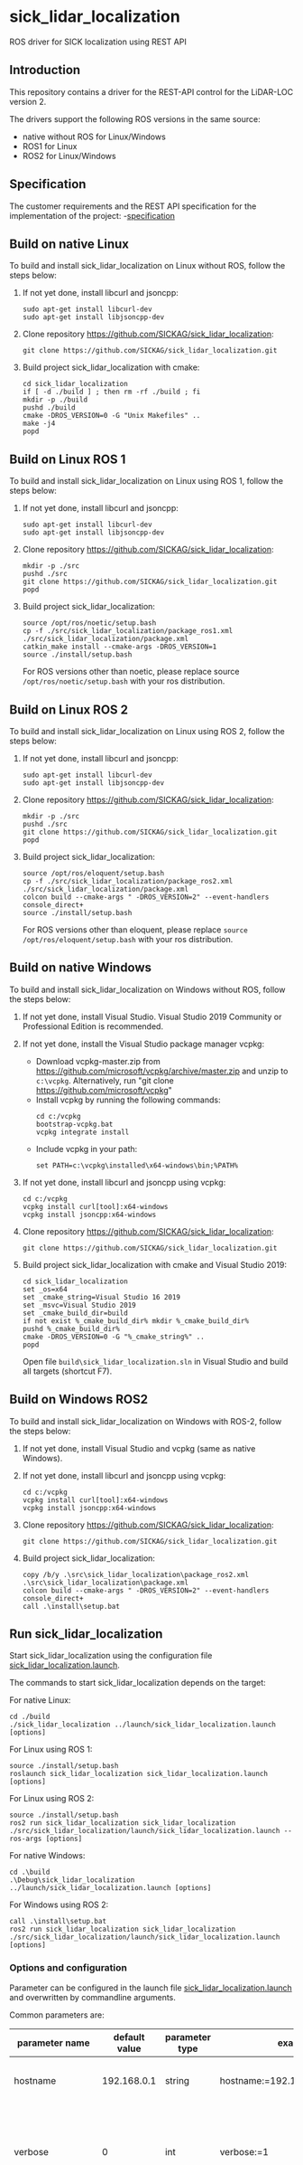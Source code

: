 # sick_lidar_localization

ROS driver for SICK localization using REST API

## Introduction

This repository contains a driver for the REST-API control for the LiDAR-LOC version 2. 

The drivers support the following ROS versions in the same source:

* native without ROS for Linux/Windows
* ROS1 for Linux
* ROS2 for Linux/Windows

## Specification

The customer requirements and the REST API specification for the implementation of the project:
-[specification](doc/specifications/README.md)

## Build on native Linux

To build and install sick_lidar_localization on Linux without ROS, follow the steps below:

1. If not yet done, install libcurl and jsoncpp:
    ```
    sudo apt-get install libcurl-dev
    sudo apt-get install libjsoncpp-dev
    ```
2. Clone repository https://github.com/SICKAG/sick_lidar_localization:
    ```
    git clone https://github.com/SICKAG/sick_lidar_localization.git
    ```

3. Build project sick_lidar_localization with cmake:
    ```
    cd sick_lidar_localization
    if [ -d ./build ] ; then rm -rf ./build ; fi
    mkdir -p ./build
    pushd ./build
    cmake -DROS_VERSION=0 -G "Unix Makefiles" ..
    make -j4
    popd
    ```

## Build on Linux ROS 1

To build and install sick_lidar_localization on Linux using ROS 1, follow the steps below:

1. If not yet done, install libcurl and jsoncpp:
    ```
    sudo apt-get install libcurl-dev
    sudo apt-get install libjsoncpp-dev
    ```
2. Clone repository https://github.com/SICKAG/sick_lidar_localization:
    ```
    mkdir -p ./src
    pushd ./src
    git clone https://github.com/SICKAG/sick_lidar_localization.git
    popd
    ```

3. Build project sick_lidar_localization:
    ```
    source /opt/ros/noetic/setup.bash
    cp -f ./src/sick_lidar_localization/package_ros1.xml ./src/sick_lidar_localization/package.xml 
    catkin_make install --cmake-args -DROS_VERSION=1
    source ./install/setup.bash 
    ```
    For ROS versions other than noetic, please replace source `/opt/ros/noetic/setup.bash` with your ros distribution.

## Build on Linux ROS 2

To build and install sick_lidar_localization on Linux using ROS 2, follow the steps below:

1. If not yet done, install libcurl and jsoncpp:
    ```
    sudo apt-get install libcurl-dev
    sudo apt-get install libjsoncpp-dev
    ```
2. Clone repository https://github.com/SICKAG/sick_lidar_localization:
    ```
    mkdir -p ./src
    pushd ./src
    git clone https://github.com/SICKAG/sick_lidar_localization.git
    popd
    ```

3. Build project sick_lidar_localization:
    ```
    source /opt/ros/eloquent/setup.bash
    cp -f ./src/sick_lidar_localization/package_ros2.xml ./src/sick_lidar_localization/package.xml 
    colcon build --cmake-args " -DROS_VERSION=2" --event-handlers console_direct+
    source ./install/setup.bash 
    ```
    For ROS versions other than eloquent, please replace `source /opt/ros/eloquent/setup.bash` with your ros distribution.

## Build on native Windows

To build and install sick_lidar_localization on Windows without ROS, follow the steps below:

1. If not yet done, install Visual Studio. Visual Studio 2019 Community or Professional Edition is recommended.

2. If not yet done, install the Visual Studio package manager vcpkg:
    * Download vcpkg-master.zip from https://github.com/microsoft/vcpkg/archive/master.zip and unzip to `c:\vcpkg`. Alternatively, run "git clone https://github.com/microsoft/vcpkg"
    * Install vcpkg by running the following commands:
        ```
        cd c:/vcpkg
        bootstrap-vcpkg.bat
        vcpkg integrate install
        ```
    * Include vcpkg in your path:
        ```
        set PATH=c:\vcpkg\installed\x64-windows\bin;%PATH%
        ```

3. If not yet done, install libcurl and jsoncpp using vcpkg:
    ```
    cd c:/vcpkg
    vcpkg install curl[tool]:x64-windows
    vcpkg install jsoncpp:x64-windows
    ```

4. Clone repository https://github.com/SICKAG/sick_lidar_localization:
   ```
   git clone https://github.com/SICKAG/sick_lidar_localization.git
   ```

5. Build project sick_lidar_localization with cmake and Visual Studio 2019:
   ```
   cd sick_lidar_localization
   set _os=x64
   set _cmake_string=Visual Studio 16 2019
   set _msvc=Visual Studio 2019
   set _cmake_build_dir=build
   if not exist %_cmake_build_dir% mkdir %_cmake_build_dir%
   pushd %_cmake_build_dir%
   cmake -DROS_VERSION=0 -G "%_cmake_string%" ..
   popd
   ```
   Open file `build\sick_lidar_localization.sln` in Visual Studio and build all targets (shortcut F7).

## Build on Windows ROS2

To build and install sick_lidar_localization on Windows with ROS-2, follow the steps below:

1. If not yet done, install Visual Studio and vcpkg (same as native Windows).

2. If not yet done, install libcurl and jsoncpp using vcpkg:
    ```
    cd c:/vcpkg
    vcpkg install curl[tool]:x64-windows
    vcpkg install jsoncpp:x64-windows
    ```

3. Clone repository https://github.com/SICKAG/sick_lidar_localization:
    ```
    git clone https://github.com/SICKAG/sick_lidar_localization.git
    ```

4. Build project sick_lidar_localization:
    ```
    copy /b/y .\src\sick_lidar_localization\package_ros2.xml .\src\sick_lidar_localization\package.xml
    colcon build --cmake-args " -DROS_VERSION=2" --event-handlers console_direct+
    call .\install\setup.bat
    ```

## Run sick_lidar_localization

Start sick_lidar_localization using the configuration file [sick_lidar_localization.launch](launch/sick_lidar_localization.launch).

The commands to start sick_lidar_localization depends on the target:

For native Linux:
```
cd ./build
./sick_lidar_localization ../launch/sick_lidar_localization.launch [options]
```

For Linux using ROS 1:
```
source ./install/setup.bash 
roslaunch sick_lidar_localization sick_lidar_localization.launch [options]
```

For Linux using ROS 2:
```
source ./install/setup.bash 
ros2 run sick_lidar_localization sick_lidar_localization ./src/sick_lidar_localization/launch/sick_lidar_localization.launch --ros-args [options]
```

For native Windows:
```
cd .\build
.\Debug\sick_lidar_localization ../launch/sick_lidar_localization.launch [options]
```

For Windows using ROS 2:
```
call .\install\setup.bat
ros2 run sick_lidar_localization sick_lidar_localization ./src/sick_lidar_localization/launch/sick_lidar_localization.launch [options]
```

### Options and configuration

Parameter can be configured in the launch file [sick_lidar_localization.launch](launch/sick_lidar_localization.launch) and overwritten by commandline arguments. 

Common parameters are:

| **parameter name** | **default value** | **parameter type** | **example** | **description** |
|--------------------|-------------------|--------------------|-------------|-----------------|
| hostname | 192.168.0.1 | string | hostname:=192.168.0.1 | IP address of the SIM localization controller |
| verbose  | 0           | int    | verbose:=1            | Print informational messages (verbose>0, otherwise error messages only) |
| udp_ip_sim_output | "" | string | udp_ip_sim_output:=192.168.0.100 | IP address of your local machine (i.e. the receiver of UDP stream messages) |
| udp_ip_sim_input | 192.168.0.1 | string | udp_ip_sim_input:=192.168.0.1 | IP address of host to send input UDP messages to, should be identical to hostname (except for unittests) |

## REST API services

LiDAR-LOC can be configured using a JSON REST API. This API is available using ROS services (on ROS-1 and ROS-2) or commandline tool `gen_service_call` (on all target systems). See [REST API services](doc/sick_localization_services.md) for details.

## <a name="cpp_api"></a> C++ API

On native Linux or Windows without ROS, tool `gen_service_call` can be used for the [REST API services](doc/sick_localization_services.md). UDP stream messages can be processed using the [C++ API](doc/cpp_api.md).

## UDP stream messages

LiDAR-LOC receives and sends messages from resp. to the localization controller using UDP. UDP output messages are UDP messages sent from the localization controller to the local PC. UDP input messages are UDP messages sent from the local PC to the localization controller. On ROS-1 and ROS-2, these UDP-messages are converted from resp. to ROS messages. On native Linux and Windows systems, these UDP-messages can be processed using the [C++ API](doc/cpp_api.md).

UDP stream output messages are:
* [Odometry messages type 1 version 4](msg/OdometryMessage0104.msg)
* [Odometry messages type 1 version 5](msg/OdometryMessage0105.msg)
* [Code measurement messages type 3 version 4](msg/CodeMeasurementMessage0304.msg)
* [Line measurement messages type 4 version 3](msg/LineMeasurementMessage0403.msg)
* [Line measurement messages type 4 version 4](msg/LineMeasurementMessage0404.msg)
* [Localization result messages type 5 version 2](msg/LocalizationControllerResultMessage0502.msg)

UDP stream input messages are:
* [Odometry messages type 1 version 1](msg/OdometryMessage0101.msg)
* [Odometry messages type 1 version 4](msg/OdometryMessage0104.msg)
* [Odometry messages type 1 version 5](msg/OdometryMessage0105.msg)
* [Encoder measurement messages type 2 version 2](msg/EncoderMeasurementMessage0202.msg)
* [Code measurement messages type 3 version 3](msg/CodeMeasurementMessage0303.msg)
* [Line measurement messages type 4 version 3](msg/LineMeasurementMessage0403.msg)
* [Line measurement messages type 4 version 4](msg/LineMeasurementMessage0404.msg)

See [UDP stream messages](doc/sim_messages.md) for details and examples.

## Timestamps and time synchronization

The localization timestamps in UDP output messages are converted to system time using a Software-PLL. See [Time synchronization](doc/timing.md) and [Software-PLL](doc/software_pll.md) for details.

## Tools and unittests

### Visualization of localization results

Localization results (i.e. the sensor position and orientation) can be visualized on ROS using pointcloud_convert. The tool converts Localization result messages and publishes the sensor pose and transform. Run pointcloud_converter and rviz, then add topic `/cloud/PointCloud2` and display type `TF`.

ROS-1 usage example:

```
source ./install/setup.bash 
roslaunch sick_lidar_localization sick_lidar_localization.launch &
sleep 3 ; roslaunch sick_lidar_localization pointcloud_converter.launch &
sleep 3 ; rosrun rviz rviz -d ./src/sick_lidar_localization/test/config/rviz_sick_lidar_localization_pointcloud.rviz
```

ROS-2 usage example:

```
source ./install/setup.bash 
ros2 run sick_lidar_localization sick_lidar_localization ./src/sick_lidar_localization/launch/sick_lidar_localization.launch &
sleep 3 ; ros2 run sick_lidar_localization pointcloud_converter ./src/sick_lidar_localization/launch/pointcloud_converter.launch &
sleep 3 ; rviz2 -d ./src/sick_lidar_localization//test/config/rviz2_sick_lidar_localization_pointcloud.rviz2
```

The following screenshot shows an example of the sensor pose with the sensor transform and 4 points in "cloud" coordinates:

![rviz_pointcloud_converter_screenshot](doc/screenshots/rviz_pointcloud_converter_screenshot1.png)

### Unittests

Folder `sick_lidar_localization/test/scripts` provide scripts for development and unittests on ROS-1, ROS-2 and native Linux or Windows. Run the following scripts for a short unittest in case of problems or use them as examples to run lidar localization:

ROS-1 Linux:
```
cd ./src/sick_lidar_localization/test/scripts
./makeall_ros1.bash
./run_linux_ros1_simu.bash
```

ROS-2 Linux:
```
cd ./src/sick_lidar_localization/test/scripts
./makeall_ros2.bash
./run_linux_ros2_simu.bash
```

Native Linux:
```
cd ./src/sick_lidar_localization/test/scripts
./makeall_linux.bash
./run_linux_simu.bash
```

Native Windows:
```
cd .\src\sick_lidar_localization\test\scripts
.\make_win64.cmd
Open sick_lidar_localization.sln in build folder and rebuild (debug version)
.\run_win64_simu.cmd
```

## FAQ, troubleshooting

### Setup

:question: How can I setup my sensor using SOPASair?

:white_check_mark: To setup and configure LiDAR-LOC with SOPASair, use of Chrome-browser under Windows is highly recommended.
See [Quickstart-Setup-SOPASair.md](doc/Quickstart-Setup-SOPASair.md) for a quickstart. 
Find detailed information in the operation manuals published on https://supportportal.sick.com/products/localization/lidar-localization/lidar-loc/ .  

### Test and diagnosis

:question: How can I activate informational messages for tests and diagnosis?

:white_check_mark: Start sick_lidar_localization with option `verbose:=1` to activate informational messages.

:question: How can I record and save localization data for offline tests and diagnosis?

:white_check_mark: Use wireshark to save udp-data from the localization server as described in [udp data recording](doc/sick_localization_recording.md)

### Error messages

:question: `ModuleNotFoundError: No module named flask` when running sick_rest_server.py

:white_check_mark: sick_rest_server.py requires python3 and flask. Install flask with `pip install flask` (on Linux, use `pip3 install flask`)

:question: `ModuleNotFoundError: No module named pcapng` when running sim_pcapng_player.py

:white_check_mark: sick_rest_server.py requires python3 with modules scapy, pypcapfile and python-pcapng. Install with `pip` (resp `pip3` on Linux):
```
pip install scapy
pip install pypcapfile
pip install python-pcapng
```

:question: UDP messages have CRC checksum error in wireshark or tcpdump

:white_check_mark: Excerpt from https://docs.gz.ro/tuning-network-cards-on-linux.html : "If you have offload features enabled and you see chksum incorrect in tcpdump output, without any packet errors and your network is working properly: it is nothing to worry about because the checksum is actually calculated on the network adapter and the tcpdump is showing the checksum calculated on kernel level."

:question: Error MSB3491 on Windows: "Could not write lines to file. The fully qualified file name must be less than 260 characters"

:white_check_mark: Possible solutions are f.e.
* Just clone repository https://github.com/SICKAG/sick_lidar_localization into a short path, f.e. directly to `C:\`: 
    ```
    cd c:\
    git clone https://github.com/SICKAG/sick_lidar_localization.git
    ```
* Use subst to shorten long paths, f.e.:
    ```
    subst <long_path_to_sick_lidar_localization> s:
    cd /d s:\
    ```
* See https://docs.ros.org/en/foxy/Guides/Installation-Troubleshooting.html:
    * Run regedit.exe, navigate to Computer\HKEY_LOCAL_MACHINE\SYSTEM\CurrentControlSet\Control\FileSystem, and set LongPathsEnabled to 0x00000001 (1).
    * Hit the windows key and type Edit Group Policy. Navigate to Local Computer Policy > Computer Configuration > Administrative Templates > System > Filesystem. Right click Enable Win32 long paths, click Edit. In the dialog, select Enabled and click OK.
